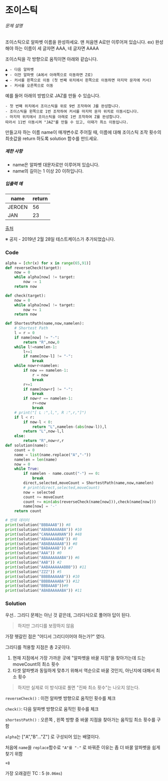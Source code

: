 # 조이스틱

###### 문제 설명

조이스틱으로 알파벳 이름을 완성하세요. 맨 처음엔 A로만 이루어져 있습니다.
ex) 완성해야 하는 이름이 세 글자면 AAA, 네 글자면 AAAA

조이스틱을 각 방향으로 움직이면 아래와 같습니다.

```
▲ - 다음 알파벳
▼ - 이전 알파벳 (A에서 아래쪽으로 이동하면 Z로)
◀ - 커서를 왼쪽으로 이동 (첫 번째 위치에서 왼쪽으로 이동하면 마지막 문자에 커서)
▶ - 커서를 오른쪽으로 이동
```

예를 들어 아래의 방법으로 JAZ를 만들 수 있습니다.

```
- 첫 번째 위치에서 조이스틱을 위로 9번 조작하여 J를 완성합니다.
- 조이스틱을 왼쪽으로 1번 조작하여 커서를 마지막 문자 위치로 이동시킵니다.
- 마지막 위치에서 조이스틱을 아래로 1번 조작하여 Z를 완성합니다.
따라서 11번 이동시켜 "JAZ"를 만들 수 있고, 이때가 최소 이동입니다.
```

만들고자 하는 이름 name이 매개변수로 주어질 때, 이름에 대해 조이스틱 조작 횟수의 최솟값을 return 하도록 solution 함수를 만드세요.

##### 제한 사항

- name은 알파벳 대문자로만 이루어져 있습니다.
- name의 길이는 1 이상 20 이하입니다.

##### 입출력 예

| name   | return |
| ------ | ------ |
| JEROEN | 56     |
| JAN    | 23     |

[출처](https://commissies.ch.tudelft.nl/chipcie/archief/2010/nwerc/nwerc2010.pdf)

※ 공지 - 2019년 2월 28일 테스트케이스가 추가되었습니다.



### Code

```python
alpha = [chr(x) for x in range(65,91)]
def reverseCheck(target):
    now = 0
    while alpha[now] != target:
        now -= 1
    return now

def check(target):
    now = 0
    while alpha[now] != target:
        now += 1
    return now

def ShortestPath(name,now,namelen):
    # Shortest Path
    l = r = 0
    if name[now] != "-":
        return "R",now,0
    while l!=namelen-1:
        l+=1
        if name[now-l] != "-":
            break
    while now+r<namelen:
        if now == namelen-1:
            r = now
            break
        r+=1
        if name[now+r] != "-":
            break
        if now+r == namelen-1:
            r+=now
            break
    # print("[ L :",l,", R :",r,"]")
    if l < r:
        if now-l < 0:
            return "L",namelen-(abs(now-l)),l
        return "L",now-l,l
    else:
        return "R",now+r,r
def solution(name):
    count = 0
    name = list(name.replace("A","-"))
    namelen = len(name)
    now = 0
    while True:
        if namelen - name.count("-") == 0:
            break
        direct,selected,moveCount = ShortestPath(name,now,namelen)
        # print(direct,selected,moveCount)
        now = selected
        count += moveCount
        count += min(abs(reverseCheck(name[now])),check(name[now]))
        name[now] = '-'
    return count

# 반례 데이터
print(solution("BBBAAAB")) #8
print(solution("ABABAAAAABA")) #10
print(solution("CANAAAAANAN")) #48
print(solution("ABAAAAABAB")) #8
print(solution("ABABAAAAAB")) #8
print(solution("BABAAAAB")) #7
print(solution("AAA")) #0
print(solution("ABAAAAAAABA")) #6
print(solution("AAB")) #2
print(solution("AABAAAAAAABBB")) #11
print(solution("ZZZ")) #5
print(solution("BBBBAAAAAB")) #10
print(solution("BBBBAAAABA")) #12
print(solution("BBBAAAB"))#9
print(solution("ABABAAAAABA")) #11
```

### Solution

우선.. 그리디 문제는 아닌 것 같은데, 그리디식으로 풀어야 답이 된다.

> 하지만 그리디를 보장하지 않음

가장 헷갈린 점은 "어디서 그리디이어야 하는가?" 였다.

그리디를 적용할 지점은 총 2곳이다.

1. 현재 지점에서 가장 가까운 곳에 "알파벳을 바꿀 지점"을 찾아가는데 드는 moveCount의 최소 횟수
2. 타겟 알파벳과 동일하게 맞추기 위해서 역순으로 바꿀 것인지, 아닌지에 대해서 최소 횟수

> 하지만 실제로 이 방식대로 풀면 "진짜 최소 횟수"는 나오지 않는다.

`reverseCheck()` : 이전 알파벳 방향으로 움직인 횟수를 체크

`check()`: 다음 알파벳 방향으로 움직인 횟수를 체크

`shortestPath()` : 오른쪽 , 왼쪽 방향 중 바꿀 지점을 찾아가는 움직임 최소 횟수를 구함

`alpha`는 ["A","B"..."Z"] 로 구성되어 있는 배열이다.

처음에 `name`을 `replace`함수로 `"A"를 "-"`  로 바꿔준 이유는 좀 더 바꿀 알파벳을 쉽게 찾기 위함





`+8`

가장 오래걸린 TC : 5 (`0.06ms`)